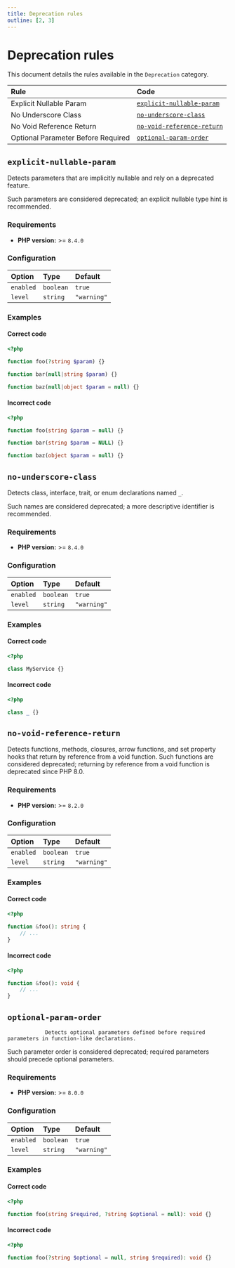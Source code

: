 ```yaml
---
title: Deprecation rules
outline: [2, 3]
---
```


# Deprecation rules

This document details the rules available in the `Deprecation` category.

| Rule | Code |
| :--- | :---------- |
| Explicit Nullable Param | [`explicit-nullable-param`](#explicit-nullable-param) |
| No Underscore Class | [`no-underscore-class`](#no-underscore-class) |
| No Void Reference Return | [`no-void-reference-return`](#no-void-reference-return) |
| Optional Parameter Before Required | [`optional-param-order`](#optional-param-order) |


## <a id="explicit-nullable-param"></a>`explicit-nullable-param`

Detects parameters that are implicitly nullable and rely on a deprecated feature.

Such parameters are considered deprecated; an explicit nullable type hint is recommended.


### Requirements

- **PHP version:** >= `8.4.0`

### Configuration

| Option | Type | Default |
| :--- | :--- | :--- |
| `enabled` | `boolean` | `true` |
| `level` | `string` | `"warning"` |

### Examples

#### Correct code

```php
<?php

function foo(?string $param) {}

function bar(null|string $param) {}

function baz(null|object $param = null) {}
```

#### Incorrect code

```php
<?php

function foo(string $param = null) {}

function bar(string $param = NULL) {}

function baz(object $param = null) {}
```


## <a id="no-underscore-class"></a>`no-underscore-class`

Detects class, interface, trait, or enum declarations named `_`.

Such names are considered deprecated; a more descriptive identifier is recommended.


### Requirements

- **PHP version:** >= `8.4.0`

### Configuration

| Option | Type | Default |
| :--- | :--- | :--- |
| `enabled` | `boolean` | `true` |
| `level` | `string` | `"warning"` |

### Examples

#### Correct code

```php
<?php

class MyService {}
```

#### Incorrect code

```php
<?php

class _ {}
```


## <a id="no-void-reference-return"></a>`no-void-reference-return`

Detects functions, methods, closures, arrow functions, and set property hooks that return by reference from a void function.
Such functions are considered deprecated; returning by reference from a void function is deprecated since PHP 8.0.


### Requirements

- **PHP version:** >= `8.2.0`

### Configuration

| Option | Type | Default |
| :--- | :--- | :--- |
| `enabled` | `boolean` | `true` |
| `level` | `string` | `"warning"` |

### Examples

#### Correct code

```php
<?php

function &foo(): string {
    // ...
}
```

#### Incorrect code

```php
<?php

function &foo(): void {
    // ...
}
```


## <a id="optional-param-order"></a>`optional-param-order`

                Detects optional parameters defined before required parameters in function-like declarations.
Such parameter order is considered deprecated; required parameters should precede optional parameters.


### Requirements

- **PHP version:** >= `8.0.0`

### Configuration

| Option | Type | Default |
| :--- | :--- | :--- |
| `enabled` | `boolean` | `true` |
| `level` | `string` | `"warning"` |

### Examples

#### Correct code

```php
<?php

function foo(string $required, ?string $optional = null): void {}
```

#### Incorrect code

```php
<?php

function foo(?string $optional = null, string $required): void {}
```

